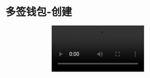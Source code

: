 # 多签钱包-创建

<div style="text-align:center;">
<video width="50%" controls autoplay>
  <source src="./assets/video/createmsig.mp4" type="video/mp4">
</video>
</div>
